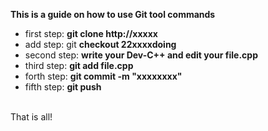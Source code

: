  **This is a guide on how to use Git tool commands**
 <br>
  * first step: **git clone http://xxxxx**
  * add step: git **checkout 22xxxxdoing**
  * second step: **write your Dev-C++ and edit your file.cpp**
  * third step: **git add file.cpp**
  * forth step: **git commit -m "xxxxxxxx"**
  * fifth step: **git push**
<br>
That is all!

